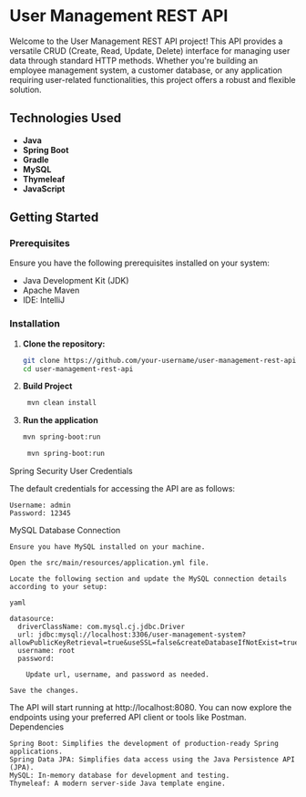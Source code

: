 # User Management REST API

Welcome to the User Management REST API project! This API provides a versatile CRUD (Create, Read, Update, Delete) interface for managing user data through standard HTTP methods. Whether you're building an employee management system, a customer database, or any application requiring user-related functionalities, this project offers a robust and flexible solution.

## Technologies Used
- **Java**
- **Spring Boot**
- **Gradle**
- **MySQL**
- **Thymeleaf**
- **JavaScript**

## Getting Started

### Prerequisites

Ensure you have the following prerequisites installed on your system:
- Java Development Kit (JDK)
- Apache Maven
- IDE: IntelliJ

### Installation

1. **Clone the repository:**
   ```bash
   git clone https://github.com/your-username/user-management-rest-api.git
   cd user-management-rest-api


2. **Build Project**
   ```bash
    mvn clean install
3. **Run the application**
   ```bash
   mvn spring-boot:run

    mvn spring-boot:run

Spring Security User Credentials

The default credentials for accessing the API are as follows:

    Username: admin
    Password: 12345

MySQL Database Connection

    Ensure you have MySQL installed on your machine.

    Open the src/main/resources/application.yml file.

    Locate the following section and update the MySQL connection details according to your setup:

    yaml

    datasource:
      driverClassName: com.mysql.cj.jdbc.Driver
      url: jdbc:mysql://localhost:3306/user-management-system?allowPublicKeyRetrieval=true&useSSL=false&createDatabaseIfNotExist=true&serverTimezone=UTC
      username: root
      password:

        Update url, username, and password as needed.

    Save the changes.

The API will start running at http://localhost:8080. You can now explore the endpoints using your preferred API client or tools like Postman.
Dependencies

    Spring Boot: Simplifies the development of production-ready Spring applications.
    Spring Data JPA: Simplifies data access using the Java Persistence API (JPA).
    MySQL: In-memory database for development and testing.
    Thymeleaf: A modern server-side Java template engine.
